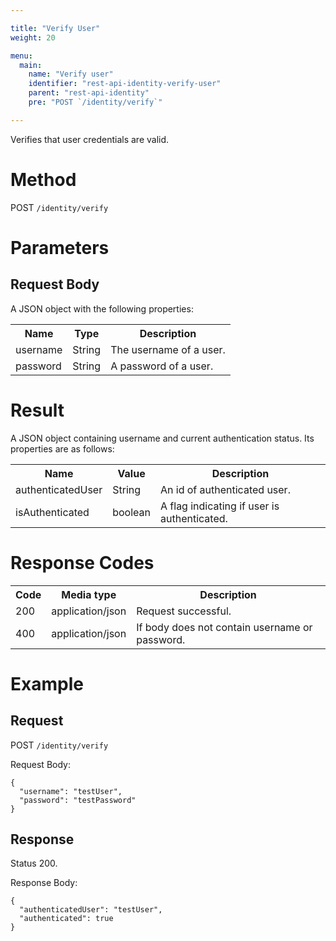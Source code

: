 ```yaml
---

title: "Verify User"
weight: 20

menu:
  main:
    name: "Verify user"
    identifier: "rest-api-identity-verify-user"
    parent: "rest-api-identity"
    pre: "POST `/identity/verify`"

---
```



Verifies that user credentials are valid.


# Method

POST `/identity/verify`


# Parameters

## Request Body

A JSON object with the following properties:

<table class="table table-striped">
  <tr>
    <th>Name</th>
    <th>Type</th>
    <th>Description</th>
  </tr>
  <tr>
    <td>username</td>
    <td>String</td>
    <td>The username of a user.</td>
  </tr>
  <tr>
    <td>password</td>
    <td>String</td>
    <td>A password of a user.</td>
  </tr>
</table>

# Result

A JSON object containing username and current authentication status.
Its properties are as follows:

<table class="table table-striped">
  <tr>
    <th>Name</th>
    <th>Value</th>
    <th>Description</th>
  </tr>
  <tr>
    <td>authenticatedUser</td>
    <td>String</td>
    <td>An id of authenticated user.</td>
  </tr>
  <tr>
    <td>isAuthenticated</td>
    <td>boolean</td>
    <td>A flag indicating if user is authenticated.</td>
  </tr>
</table>


# Response Codes

<table class="table table-striped">
  <tr>
    <th>Code</th>
    <th>Media type</th>
    <th>Description</th>
  </tr>
  <tr>
    <td>200</td>
    <td>application/json</td>
    <td>Request successful.</td>
  </tr>
  <tr>
    <td>400</td>
    <td>application/json</td>
    <td>If body does not contain username or password.</td>
  </tr>
</table>


# Example

## Request

POST `/identity/verify`

Request Body:

    {
      "username": "testUser",
      "password": "testPassword"
    }

## Response

Status 200.

Response Body:

    {
      "authenticatedUser": "testUser",
      "authenticated": true
    }
